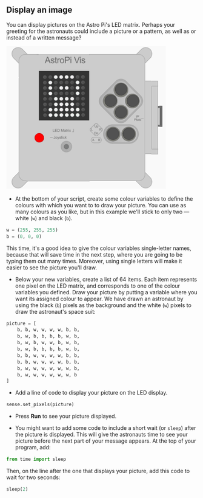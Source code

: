 ## Display an image

You can display pictures on the Astro Pi's LED matrix. Perhaps your greeting for the astronauts could include a picture or a pattern, as well as or instead of a written message?

![Astronaut](images/astronaut-pic.png)

+ At the bottom of your script, create some colour variables to define the colours with which you want to to draw your picture. You can use as many colours as you like, but in this example we'll stick to only two — white (`w`) and black (`b`).

```python
w = (255, 255, 255)
b = (0, 0, 0)
```

This time, it's a good idea to give the colour variables single-letter names, because that will save time in the next step, where you are going to be typing them out many times. Moreover, using single letters will make it easier to see the picture you'll draw.

+ Below your new variables, create a list of 64 items. Each item represents one pixel on the LED matrix, and corresponds to one of the colour variables you defined.
Draw your picture by putting a variable where you want its assigned colour to appear. We have drawn an astronaut by using the   black (`b`) pixels as the background and the white (`w`) pixels to draw the astronaut's space suit:

```python
picture = [
    b, b, w, w, w, w, b, b,
    b, w, b, b, b, b, w, b,
    b, w, b, w, w, b, w, b,
    b, w, b, b, b, b, w, b,
    b, b, w, w, w, w, b, b,
    b, b, w, w, w, w, b, b,
    b, w, w, w, w, w, w, b,
    b, w, w, w, w, w, w, b
]
```

+ Add a line of code to display your picture on the LED display.

```python
sense.set_pixels(picture)
```

+ Press **Run** to see your picture displayed.

+ You might want to add some code to include a short wait (or `sleep`) after the picture is displayed. This will give the astronauts time to see your picture before the next part of your message appears. At the top of your program, add:

```python
from time import sleep
```

Then, on the line after the one that displays your picture, add this code to wait for two seconds:

```python
sleep(2)
```
